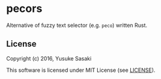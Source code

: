 # pecors
Alternative of fuzzy text selector (e.g. `peco`) written Rust.

## License
Copyright (c) 2016, Yusuke Sasaki

This software is licensed under MIT License (see [LICENSE](LICENSE)).
